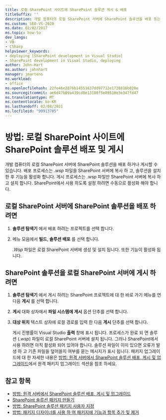```yaml
---
title: 로컬 SharePoint 사이트에 SharePoint 솔루션 게시 & 배포
titleSuffix: ''
description: 개발 컴퓨터의 로컬 SharePoint 서버에 SharePoint 솔루션을 배포 또는 게시 하는 방법을 검토 합니다.
ms.custom: SEO-VS-2020
ms.date: 02/02/2017
ms.topic: how-to
dev_langs:
- VB
- CSharp
helpviewer_keywords:
- deploying [SharePoint development in Visual Studio]
- SharePoint development in Visual Studio, deploying
author: John-Hart
ms.author: johnhart
manager: jmartens
ms.workload:
- office
ms.openlocfilehash: 22fe46e2876b14551637dd97712e1728816b020e
ms.sourcegitcommit: ae6d47b09a439cd0e13180f5e89510e3e347fd47
ms.translationtype: MT
ms.contentlocale: ko-KR
ms.lasthandoff: 02/08/2021
ms.locfileid: "99913705"
---
```

# <a name="how-to-deploy-and-publish-a-sharepoint-solution-to-a-local-sharepoint-site"></a>방법: 로컬 SharePoint 사이트에 SharePoint 솔루션 배포 및 게시
  개발 컴퓨터의 로컬 SharePoint 서버에 SharePoint 솔루션을 배포 하거나 게시할 수 있습니다. 배포 프로세스는 *.wsp* 파일을 SharePoint 서버에 복사 하 고, 솔루션을 설치한 후 기능을 활성화 합니다. 게시 프로세스는 *.wsp* 파일만 SharePoint 서버에 복사 하 고 설치 합니다. SharePoint에서 사용 하도록 설정 하려면 수동으로 활성화 해야 합니다.

## <a name="to-deploy-a-sharepoint-solution-to-the-local-sharepoint-server"></a>로컬 SharePoint 서버에 SharePoint 솔루션을 배포 하려면

1. **솔루션 탐색기** 에서 배포 하려는 프로젝트를 선택 합니다.

2. 메뉴 모음에서 **빌드**, **솔루션 배포** 를 선택 합니다.

     *.Wsp* 파일은 로컬 SharePoint 서버에 생성 및 설치 됩니다. 또한 기능이 활성화 됩니다.

## <a name="to-publish-a-sharepoint-solution-to-a-local-sharepoint-server"></a>SharePoint 솔루션을 로컬 SharePoint 서버에 게시 하려면

1. **솔루션 탐색기** 에서 게시 하려는 SharePoint 프로젝트에 대 한 바로 가기 메뉴를 연 다음 **게시** 를 선택 합니다.

2. **게시** 대화 상자에서 **파일 시스템에 게시** 옵션 단추를 선택 합니다.

3. **대상 위치** 텍스트 상자에 로컬 경로를 입력 한 다음 **게시** 단추를 선택 합니다.

     게시 진행률이 Visual Studio **출력** 창에 표시 됩니다. 프로세스가 완료 되 면 솔루션 (*.wsp*) 파일이 로컬 SharePoint 서버에 설치 됩니다. 그러나 SharePoint에서 사용 하려면 아직 활성화 되어 있어야 합니다. 솔루션 파일이 이미 있으면 오류가 발생 하 고 기존 파일을 덮어쓸지 여부를 묻는 메시지가 표시 됩니다. 패키지 업그레이드에 대 한 자세한 내용은 [방법: 원격 서버에서 SharePoint 솔루션 배포, 게시 및 업그레이드](../sharepoint/how-to-deploy-publish-and-upgrade-sharepoint-solutions-on-a-remote-server.md)에서 원격 패키지 업그레이드 섹션을 참조 하세요.

## <a name="see-also"></a>참고 항목
- [방법: 원격 서버에서 SharePoint 솔루션 배포, 게시 및 업그레이드](../sharepoint/how-to-deploy-publish-and-upgrade-sharepoint-solutions-on-a-remote-server.md)
- [SharePoint 솔루션 패키지 만들기](../sharepoint/creating-sharepoint-solution-packages.md)
- [방법: SharePoint 솔루션 패키지 사용자 지정](../sharepoint/how-to-customize-a-sharepoint-solution-package.md)
- [방법: 패키지 디자이너를 사용 하 여 패키지에 기능과 항목 추가 및 제거](../sharepoint/how-to-add-and-remove-features-and-items-to-a-package-by-using-the-package-designer.md)
